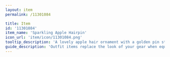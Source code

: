 ```yaml
---
layout: item
permalink: /11301084

title: Item
id: '11301084'
item_name: 'Sparkling Apple Hairpin'
icon_url: 'item/icon/11301084.png'
tooltip_description: 'A lovely apple hair ornament with a golden pin stuck through it diagonally.'
guide_description: 'Outfit items replace the look of your gear when equipped.'
---
```


